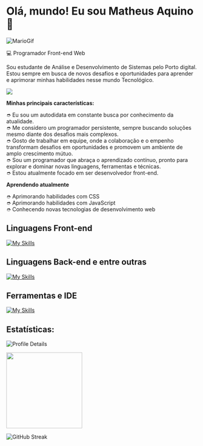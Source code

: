 <h1>Olá, mundo! Eu sou Matheus Aquino👋</h1>

![MarioGif](https://camo.githubusercontent.com/67fc6fe69796a1433e92819310c117759475b5cba29dccedecd68a54e6f60fe6/68747470733a2f2f6d69722d73332d63646e2d63662e626568616e63652e6e65742f70726f6a6563745f6d6f64756c65732f313430305f6f70745f312f3831626234623136353638343031392e363430623630333864313333652e676966)

💻 Programador Front-end Web

Sou estudante de Análise e Desenvolvimento de Sistemas pelo Porto digital. Estou sempre em busca de novos desafios e oportunidades para aprender e aprimorar minhas habilidades nesse mundo Tecnológico.

<img src="https://readme-typing-svg.herokuapp.com?font=Fira+Code&weight=600&size=40&duration=3500&pause=15000&vCenter=true&multiline=true&random=false&width=1200&height=90&lines=An%C3%A1lise+e+Desenvolvimento+de+Sistemas+|+FICR+|+4/5;" />

<b>Minhas principais características:</b>

➮ Eu sou um autodidata em constante busca por conhecimento da atualidade.<br>
➮ Me considero um programador persistente, sempre buscando soluções mesmo diante dos desafios mais complexos.<br>
➮ Gosto de trabalhar em equipe, onde a colaboração e o empenho transformam desafios em oportunidades e promovem um ambiente de amplo crescimento mútuo.<br>
➮ Sou um programador que abraça o aprendizado contínuo, pronto para explorar e dominar novas linguagens, ferramentas e técnicas.<br>
➮ Estou atualmente focado em ser desenvolvedor front-end.

<b>Aprendendo atualmente</b>

➮ Aprimorando habilidades com CSS <br>
➮ Aprimorando habilidades com JavaScript <br>
➮ Conhecendo novas tecnologias de desenvolvimento web

<h2>Linguagens Front-end</h2>

[![My Skills](https://skillicons.dev/icons?i=html,css,js,typescript,angular,vue,vuetify,bootstrap)](https://skillicons.dev)

<h2>Linguagens Back-end e entre outras</h2>

[![My Skills](https://skillicons.dev/icons?i=java,nodejs,npm,c,php)](https://skillicons.dev)

<h2>Ferramentas e IDE</h2>

[![My Skills](https://skillicons.dev/icons?i=vscode,replit,git,idea,webstorm,phpstorm,vercel,windows)](https://skillicons.dev)

<h2>Estatísticas:</h2>

  
  ![Profile Details](http://github-profile-summary-cards.vercel.app/api/cards/profile-details?username=aquinodev2022&theme=github_dark)

<div> 
    <img height="200px" src="https://github-readme-stats.vercel.app/api/top-langs/?username=aquinodev2022&layout=compact&langs_count=7&theme=github_dark&hide_border=true" />
</div>

![GitHub Streak](http://github-readme-streak-stats.herokuapp.com?user=aquinodev2022&theme=github_dark&hide_border=true&date_format=j%20M%5B%20Y%5D)

